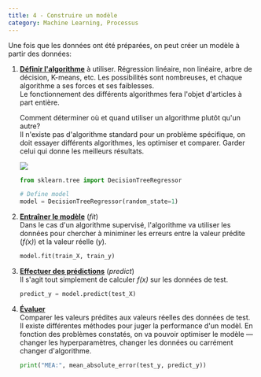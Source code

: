 ```yaml
---
title: 4 - Construire un modèle
category: Machine Learning, Processus
---
```


Une fois que les données ont été préparées, on peut créer un modèle à partir des données:

1. <ins>**Définir l'algorithme**</ins> à utiliser. Régression linéaire, non linéaire, arbre de décision, K-means, etc. Les possibilités sont nombreuses, et chaque algorithme a ses forces et ses faiblesses.  
   Le fonctionnement des différents algorithmes fera l'objet d'articles à part entière.

   Comment déterminer où et quand utiliser un algorithme plutôt qu'un autre?  
   Il n'existe pas d'algorithme standard pour un problème spécifique, on doit essayer différents algorithmes, les optimiser et comparer. Garder celui qui donne les meilleurs résultats.

   [![](https://i.imgur.com/Nat2iCe.jpg)](https://www.instagram.com/p/B8_qU0CgWzi/)

    ``` python
    from sklearn.tree import DecisionTreeRegressor

    # Define model
    model = DecisionTreeRegressor(random_state=1)
    ```

2. <ins>**Entraîner le modèle**</ins> (*fit*)  
   Dans le cas d'un algorithme supervisé, l'algorithme va utiliser les données pour chercher à miniminer les erreurs entre la valeur prédite (*f(x)*) et la valeur réelle (*y*).

    ``` python
    model.fit(train_X, train_y)
    ```

3. <ins>**Effectuer des prédictions**</ins> (*predict*)  
   Il s'agit tout simplement de calculer *f(x)* sur les données de test.

    ``` python
    predict_y = model.predict(test_X)
    ```

4. <ins>**Évaluer**</ins>  
   Comparer les valeurs prédites aux valeurs réelles des données de test.  
   Il existe différentes méthodes pour juger la performance d'un modèl. En fonction des problèmes constatés, on va pouvoir optimiser le modèle — changer les hyperparamètres, changer les données ou carrément changer d'algorithme.

   ``` python
   print("MEA:", mean_absolute_error(test_y, predict_y))
   ```